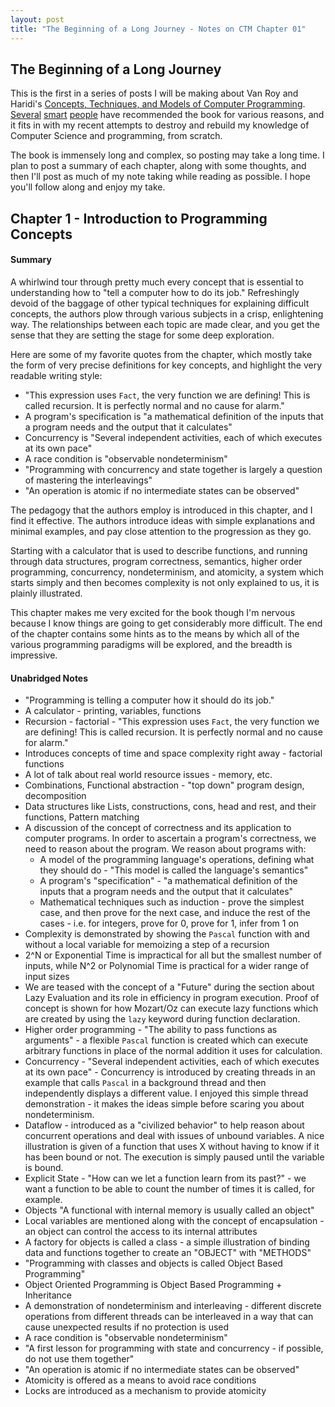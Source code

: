 ```yaml
---
layout: post
title: "The Beginning of a Long Journey - Notes on CTM Chapter 01"
---
```

## The Beginning of a Long Journey

This is the first in a series of posts I will be making about Van Roy and Haridi's <a href="http://www.info.ucl.ac.be/~pvr/book.html">Concepts, Techniques, and Models of Computer Programming</a>. <a href="http://twitter.com/brixen">Several</a> <a href="http://twitter.com/swannodette">smart</a>  <a href="http://twitter.com/fogus">people</a> have recommended the book for various reasons, and it fits in with my recent attempts to destroy and rebuild my knowledge of Computer Science and programming, from scratch.

The book is immensely long and complex, so posting may take a long time. I plan to post a summary of each chapter, along with some thoughts, and then I'll post as much of my note taking while reading as possible. I hope you'll follow along and enjoy my take.

## Chapter 1 - Introduction to Programming Concepts

#### Summary

A whirlwind tour through pretty much every concept that is essential to understanding how to "tell a computer how to do its job." Refreshingly devoid of the baggage of other typical techniques for explaining difficult concepts, the authors plow through various subjects in a crisp, enlightening way. The relationships between each topic are made clear, and you get the sense that they are setting the stage for some deep exploration.

Here are some of my favorite quotes from the chapter, which mostly take the form of very precise definitions for key concepts, and highlight the very readable writing style:

* "This expression uses `Fact`, the very function we are defining! This is called recursion. It is perfectly normal and no cause for alarm."
* A program's specification is "a mathematical definition of the inputs that a program needs and the output that it calculates"
* Concurrency is "Several independent activities, each of which executes at its own pace"
* A race condition is "observable nondeterminism"
* "Programming with concurrency and state together is largely a question of mastering the interleavings"
* "An operation is atomic if no intermediate states can be observed"

The pedagogy that the authors employ is introduced in this chapter, and I find it effective. The authors introduce ideas with simple explanations and minimal examples, and pay close attention to the progression as they go.

Starting with a calculator that is used to describe functions, and running through data structures, program correctness, semantics, higher order programming, concurrency, nondeterminism, and atomicity, a system which starts simply and then becomes complexity is not only explained to us, it is plainly illustrated.

This chapter makes me very excited for the book though I'm nervous because I know things are going to get considerably more difficult. The end of the chapter contains some hints as to the means by which all of the various programming paradigms will be explored, and the breadth is impressive.

#### Unabridged Notes
 
* "Programming is telling a computer how it should do its job."
* A calculator - printing, variables, functions
* Recursion - factorial - "This expression uses `Fact`, the very function we are defining! This is called recursion. It is perfectly normal and no cause for alarm."
* Introduces concepts of time and space complexity right away - factorial functions
* A lot of talk about real world resource issues - memory, etc.
* Combinations, Functional abstraction - "top down" program design, decomposition
* Data structures like Lists, constructions, cons, head and rest, and their functions, Pattern matching
* A discussion of the concept of correctness and its application to computer programs. In order to ascertain a program's correctness, we need to reason about the program. We reason about programs with:
  * A model of the programming language's operations, defining what they should do - "This model is called the language's semantics"
  * A program's "specification" - "a mathematical definition of the inputs that a program needs and the output that it calculates"
  * Mathematical techniques such as induction - prove the simplest case, and then prove for the next case, and induce the rest of the cases - i.e. for integers, prove for 0, prove for 1, infer from 1 on
* Complexity is demonstrated by showing the `Pascal` function with and without a local variable for memoizing a step of a recursion
* 2^N or Exponential Time is impractical for all but the smallest number of inputs, while N^2 or Polynomial Time is practical for a wider range of input sizes
* We are teased with the concept of a "Future" during the section about Lazy Evaluation and its role in efficiency in program execution. Proof of concept is shown for how Mozart/Oz can execute lazy functions which are created by using the `lazy` keyword during function declaration.
* Higher order programming - "The ability to pass functions as arguments" - a flexible `Pascal` function is created which can execute arbitrary functions in place of the normal addition it uses for calculation.
* Concurrency - "Several independent activities, each of which executes at its own pace" - Concurrency is introduced by creating threads in an example that calls `Pascal` in a background thread and then independently displays a different value. I enjoyed this simple thread demonstration - it makes the ideas simple before scaring you about nondeterminism.
* Dataflow - introduced as a "civilized behavior" to help reason about concurrent operations and deal with issues of unbound variables. A nice illustration is given of a function that uses X without having to know if it has been bound or not. The execution is simply paused until the variable is bound.
* Explicit State - "How can we let a function learn from its past?" - we want a function to be able to count the number of times it is called, for example.
* Objects "A functional with internal memory is usually called an object"
* Local variables are mentioned along with the concept of encapsulation - an object can control the access to its internal attributes
* A factory for objects is called a class - a simple illustration of binding data and functions together to create an "OBJECT" with "METHODS"
* "Programming with classes and objects is called Object Based Programming"
* Object Oriented Programming is Object Based Programming + Inheritance
* A demonstration of nondeterminism and interleaving - different discrete operations from different threads can be interleaved in a way that can cause unexpected results if no protection is used
* A race condition is "observable nondeterminism"
* "A first lesson for programming with state and concurrency - if possible, do not use them together"
* "An operation is atomic if no intermediate states can be observed"
* Atomicity is offered as a means to avoid race conditions
* Locks are introduced as a mechanism to provide atomicity
